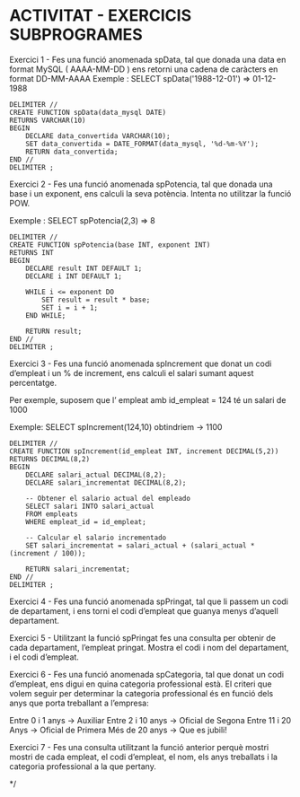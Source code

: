 <h1>ACTIVITAT - EXERCICIS SUBPROGRAMES</h1>
<p>Exercici 1 - Fes una funció anomenada spData, tal que donada una data en format
MySQL ( AAAA-MM-DD ) ens retorni una cadena de caràcters en format DD-MM-AAAA
Exemple : SELECT spData('1988-12-01') => 01-12-1988</p>

```mysql
DELIMITER //
CREATE FUNCTION spData(data_mysql DATE)
RETURNS VARCHAR(10)
BEGIN
    DECLARE data_convertida VARCHAR(10);
    SET data_convertida = DATE_FORMAT(data_mysql, '%d-%m-%Y');
    RETURN data_convertida;
END //
DELIMITER ;
```
<p>Exercici 2 - Fes una funció anomenada spPotencia, tal que donada una base i un
exponent, ens calculi la seva potència. Intenta no utilitzar la funció POW.</p>

<p>Exemple : SELECT spPotencia(2,3) => 8</p>

```mysql
DELIMITER //
CREATE FUNCTION spPotencia(base INT, exponent INT)
RETURNS INT
BEGIN
    DECLARE result INT DEFAULT 1;
    DECLARE i INT DEFAULT 1;

    WHILE i <= exponent DO
        SET result = result * base;
        SET i = i + 1;
    END WHILE;

    RETURN result;
END //
DELIMITER ;
```
<p>Exercici 3 - Fes una funció anomenada spIncrement que donat un codi d’empleat i un
% de increment, ens calculi el salari sumant aquest percentatge.</p>
<p>Per exemple, suposem que l’ empleat amb id_empleat = 124 té un salari de 1000</p>

<p>Exemple: SELECT spIncrement(124,10) obtindriem -> 1100</p>

```mysql
DELIMITER //
CREATE FUNCTION spIncrement(id_empleat INT, increment DECIMAL(5,2))
RETURNS DECIMAL(8,2)
BEGIN
    DECLARE salari_actual DECIMAL(8,2);
    DECLARE salari_incrementat DECIMAL(8,2);

    -- Obtener el salario actual del empleado
    SELECT salari INTO salari_actual
    FROM empleats
    WHERE empleat_id = id_empleat;

    -- Calcular el salario incrementado
    SET salari_incrementat = salari_actual + (salari_actual * (increment / 100));

    RETURN salari_incrementat;
END //
DELIMITER ;
```

Exercici 4 - Fes una funció anomenada spPringat, tal que li passem un codi de
departament, i ens torni el codi d’empleat que guanya menys d’aquell departament.


Exercici 5 - Utilitzant la funció spPringat fes una consulta per obtenir de cada
departament, l’empleat pringat. Mostra el codi i nom del departament, i el codi d’empleat.


Exercici 6 - Fes una funció anomenada spCategoria, tal que donat un codi d’empleat,
ens digui en quina categoria professional està. El criteri que volem seguir per determinar
la categoria professional és en funció dels anys que porta treballant a l’empresa:

Entre 0 i 1 anys -> Auxiliar
Entre 2 i 10 anys -> Oficial de Segona
Entre 11 i 20 Anys -> Oficial de Primera
Més de 20 anys -> Que es jubili!


Exercici 7 - Fes una consulta utilitzant la funció anterior perquè mostri mostri de cada
empleat, el codi d’empleat, el nom, els anys treballats i la categoria professional a la que
pertany.

*/



